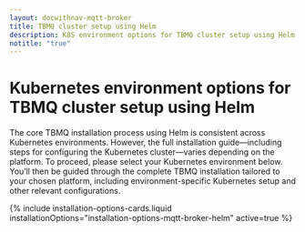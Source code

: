 ```yaml
---
layout: docwithnav-mqtt-broker
title: TBMQ cluster setup using Helm
description: K8S environment options for TBMQ cluster setup using Helm
notitle: "true"
---
```


<div class="installation-options">
    <div class="install-options-header">
       <div class="install-options-hero">
          <div class="container">
            <div class="install-options-hero-content">
                <h1>Kubernetes environment options for TBMQ cluster setup using Helm</h1>
                <div class="install-options-description">
                    <p>The core TBMQ installation process using Helm is consistent across Kubernetes environments. However, the full installation guide—including steps for configuring the Kubernetes cluster—varies depending on the platform. To proceed, please select your Kubernetes environment below. You’ll then be guided through the complete TBMQ installation tailored to your chosen platform, including environment-specific Kubernetes setup and other relevant configurations.</p>
                </div>
            </div>
            <div class="deployment-container one-line-deployment-container">
                <div class="deployment-div">
                    {% include installation-options-cards.liquid installationOptions="installation-options-mqtt-broker-helm" active=true %}
                </div>
            </div>
          </div>
       </div>
    </div>
</div>
